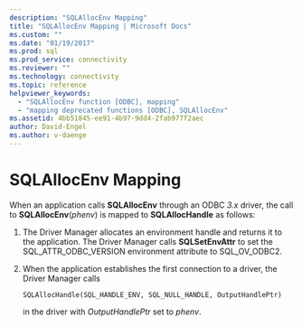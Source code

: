 ```yaml
---
description: "SQLAllocEnv Mapping"
title: "SQLAllocEnv Mapping | Microsoft Docs"
ms.custom: ""
ms.date: "01/19/2017"
ms.prod: sql
ms.prod_service: connectivity
ms.reviewer: ""
ms.technology: connectivity
ms.topic: reference
helpviewer_keywords: 
  - "SQLAllocEnv function [ODBC], mapping"
  - "mapping deprecated functions [ODBC], SQLAllocEnv"
ms.assetid: 4bb51845-ee91-4b97-9dd4-2fab977f2aec
author: David-Engel
ms.author: v-daenge
---
```

# SQLAllocEnv Mapping
When an application calls **SQLAllocEnv** through an ODBC *3.x* driver, the call to **SQLAllocEnv**(*phenv*) is mapped to **SQLAllocHandle** as follows:  
  
1.  The Driver Manager allocates an environment handle and returns it to the application. The Driver Manager calls **SQLSetEnvAttr** to set the SQL_ATTR_ODBC_VERSION environment attribute to SQL_OV_ODBC2.  
  
2.  When the application establishes the first connection to a driver, the Driver Manager calls  
  
    ```  
    SQLAllocHandle(SQL_HANDLE_ENV, SQL_NULL_HANDLE, OutputHandlePtr)  
    ```  
  
     in the driver with *OutputHandlePtr* set to *phenv*.
